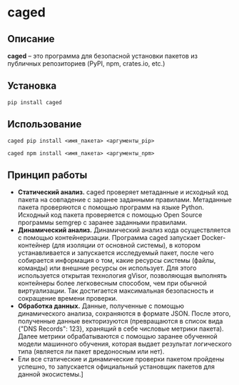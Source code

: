 # caged

## Описание

**caged** – это программа для безопасной установки пакетов из публичных репозиториев (PyPI, npm, crates.io, etc.)

## Установка

```shell
pip install caged
```

## Использование

```shell
caged pip install <имя_пакета> <аргументы_pip>
```

```shell
caged npm install <имя_пакета> <аргументы_npm>
```

## Принцип работы

- **Статический анализ.** caged проверяет метаданные и исходный код пакета на совпадение с заранее заданными правилами. Метаданные пакета проверяются с помощью программ на языке Python. Исходный код пакета проверяется с помощью Open Source программы semgrep с заранее заданными правилами.
- **Динамический анализ.** Динамический анализ кода осуществляется с помощью контейнеризации. Программа caged запускает Docker-контейнер (для изоляции от основной системы), в котором устанавливается и запускается исследуемый пакет, после чего собирается информация о том, какие ресурсы системы (файлы, команды) или внешние ресурсы он использует. Для этого используется открытая технология gVisor, позволяющая выполнять контейнеры более легковесным способом, чем при обычной виртуализации. Так достигается максимальная безопасность и сокращение времени проверки.
- **Обработка данных.** Данные, полученные с помощью динамического анализа, сохраняются в формате JSON. После этого, полученные данные векторизуются (превращаются в список вида {"DNS Records": 123}, хранящий в себе числовые метрики пакета). Далее метрики обрабатываются с помощью заранее обученной модели машинного обучения, которая выдает результат логического типа (является ли пакет вредоносным или нет).
- Ели все статические и динамические проверки пакетом пройдены успешно, то запускается официальный установщик пакетов для данной экосистемы.]